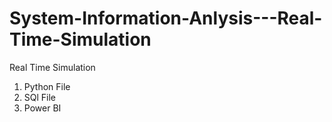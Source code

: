 # System-Information-Anlysis---Real-Time-Simulation
Real Time Simulation
1. Python File
2. SQl File
3. Power BI
